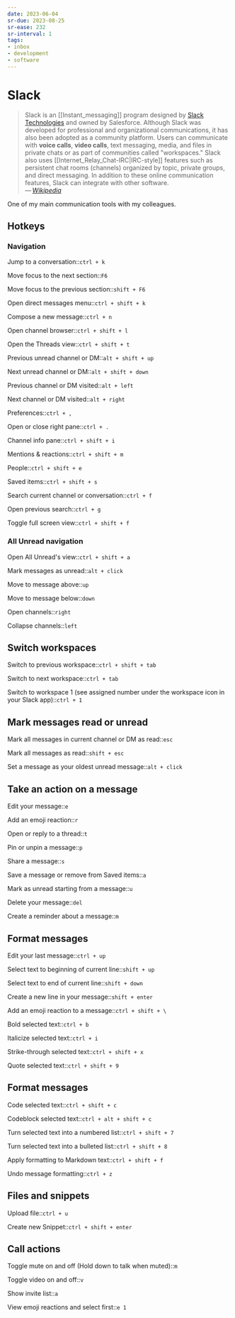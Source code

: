 ```yaml
---
date: 2023-06-04
sr-due: 2023-08-25
sr-ease: 232
sr-interval: 1
tags:
- inbox
- development
- software
---
```


# Slack

> Slack is an [[Instant_messaging]] program designed by
> [Slack Technologies](https://slack.com/) and owned by Salesforce. Although
> Slack was developed for professional and organizational communications, it has
> also been adopted as a community platform. Users can communicate with **voice
> calls**, **video calls**, text messaging, media, and files in private chats or
> as part of communities called "workspaces." Slack also uses
> [[Internet_Relay_Chat-IRC|IRC-style]] features such as persistent chat rooms
> (channels) organized by topic, private groups, and direct messaging. In
> addition to these online communication features, Slack can integrate with
> other software.\
> — <cite>[Wikipedia](https://en.wikipedia.org/wiki/Slack_\(software\))</cite>

One of my main communication tools with my colleagues.

## Hotkeys

### Navigation

Jump to a conversation::`ctrl + k`

Move focus to the next section::`F6`

Move focus to the previous section::`shift + F6`

Open direct messages menu::`ctrl + shift + k`

Compose a new message::`ctrl + n`

Open channel browser::`ctrl + shift + l`

Open the Threads view::`ctrl + shift + t`

Previous unread channel or DM::`alt + shift + up`

Next unread channel or DM::`alt + shift + down`

Previous channel or DM visited::`alt + left`

Next channel or DM visited::`alt + right`

Preferences::`ctrl + ,`

Open or close right pane::`ctrl + .`

Channel info pane::`ctrl + shift + i`

Mentions & reactions::`ctrl + shift + m`

People::`ctrl + shift + e`

Saved items::`ctrl + shift + s`

Search current channel or conversation::`ctrl + f`

Open previous search::`ctrl + g`

Toggle full screen view::`ctrl + shift + f`

### All Unread navigation

Open All Unread's view::`ctrl + shift + a`

Mark messages as unread::`alt + click`

Move to message above::`up`

Move to message below::`down`

Open channels::`right`

Collapse channels::`left`

## Switch workspaces

Switch to previous workspace::`ctrl + shift + tab`

Switch to next workspace::`ctrl + tab`

Switch to workspace 1 (see assigned number under the workspace icon in your
Slack app)::`ctrl + 1`

## Mark messages read or unread

Mark all messages in current channel or DM as read::`esc`

Mark all messages as read::`shift + esc`

Set a message as your oldest unread message::`alt + click`

## Take an action on a message

Edit your message::`e`

Add an emoji reaction::`r`

Open or reply to a thread::`t`

Pin or unpin a message::`p`

Share a message::`s`

Save a message or remove from Saved items::`a`

Mark as unread starting from a message::`u`

Delete your message::`del`

Create a reminder about a message::`m`

## Format messages

Edit your last message::`ctrl + up`

Select text to beginning of current line::`shift + up`

Select text to end of current line::`shift + down`

Create a new line in your message::`shift + enter`

Add an emoji reaction to a message::`ctrl + shift + \`

Bold selected text::`ctrl + b`

Italicize selected text::`ctrl + i`

Strike-through selected text::`ctrl + shift + x`

Quote selected text::`ctrl + shift + 9`

## Format messages

Code selected text::`ctrl + shift + c`

Codeblock selected text::`ctrl + alt + shift + c`

Turn selected text into a numbered list::`ctrl + shift + 7`

Turn selected text into a bulleted list::`ctrl + shift + 8`

Apply formatting to Markdown text::`ctrl + shift + f`

Undo message formatting::`ctrl + z`

## Files and snippets

Upload file::`ctrl + u`

Create new Snippet::`ctrl + shift + enter`

## Call actions

Toggle mute on and off (Hold down to talk when muted)::`m`

Toggle video on and off::`v`

Show invite list::`a`

View emoji reactions and select first::`e 1`
